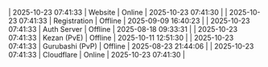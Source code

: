 | 2025-10-23 07:41:33 | Website | Online | 2025-10-23 07:41:30 |
| 2025-10-23 07:41:33 | Registration | Offline | 2025-09-09 16:40:23 |
| 2025-10-23 07:41:33 | Auth Server | Offline | 2025-08-18 09:33:31 |
| 2025-10-23 07:41:33 | Kezan (PvE) | Offline | 2025-10-11 12:51:30 |
| 2025-10-23 07:41:33 | Gurubashi (PvP) | Offline | 2025-08-23 21:44:06 |
| 2025-10-23 07:41:33 | Cloudflare | Online | 2025-10-23 07:41:30 |
